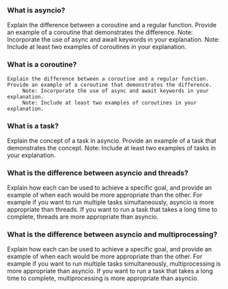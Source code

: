 ### What is asyncio?
 Explain the difference between a coroutine and a regular function.  Provide an example of a coroutine that demonstrates the difference. 
         Note: Incorporate the use of async and await keywords in your explanation.
         Note: Include at least two examples of coroutines in your explanation.

### What is a coroutine?
    Explain the difference between a coroutine and a regular function.  Provide an example of a coroutine that demonstrates the difference. 
         Note: Incorporate the use of async and await keywords in your explanation.
         Note: Include at least two examples of coroutines in your explanation.

### What is a task?
 Explain the concept of a task in asyncio.  Provide an example of a task that demonstrates the concept.
         Note: Include at least two examples of tasks in your explanation.


### What is the difference between asyncio and threads?

   Explain how each can be used to achieve a specific goal, and provide an example of when each would be more appropriate than the other.
        For example if  you want to run multiple tasks simultaneously, asyncio is more appropriate than threads.  If you want to run a task that takes a long time to complete, threads are more appropriate than asyncio.

### What is the difference between asyncio and multiprocessing? 

   Explain how each can be used to achieve a specific goal, and provide an example of when each would be more appropriate than the other.
        For example if  you want to run multiple tasks simultaneously, multiprocessing is more appropriate than asyncio.  If you want to run a task that takes a long time to complete, multiprocessing is more appropriate than asyncio.